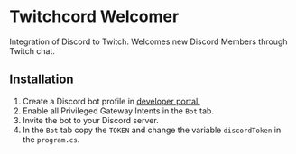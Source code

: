 # Twitchcord Welcomer

Integration of Discord to Twitch. Welcomes new Discord Members through Twitch chat.


## Installation

1. Create a Discord bot profile in [developer portal.](https://discord.com/developers/applications)
2. Enable all Privileged Gateway Intents in the `Bot` tab.
3. Invite the bot to your Discord server.
4. In the `Bot` tab copy the `TOKEN` and change the variable `discordToken` in the `program.cs`.

    
